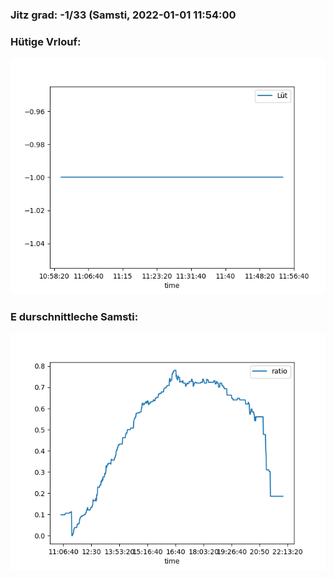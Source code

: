 ### Jitz grad: -1/33 (Samsti, 2022-01-01 11:54:00

### Hütige Vrlouf:
![Graph](Today.png)

### E durschnittleche Samsti:
![Graph](Samsti.png)